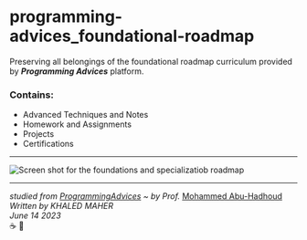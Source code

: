 # programming-advices_foundational-roadmap
Preserving all belongings of the foundational roadmap curriculum provided by ***Programming Advices*** platform.

### Contains:

- Advanced Techniques and Notes
- Homework and Assignments 
- Projects 
- Certifications
---
![Screen shot for the foundations and specializatiob roadmap](https://cdn.fs.teachablecdn.com/oQ1J1p0FRJmJ86YPPKrr)

---

*studied from [ProgrammingAdvices](https://programmingadvices.com/p/roadmap) ~ by Prof.* [Mohammed Abu-Hadhoud](https://www.linkedin.com/in/abuhadhoud/) \
*Written by KHALED MAHER* \
*June 14 2023*  \
:coffee: :repeat: 
